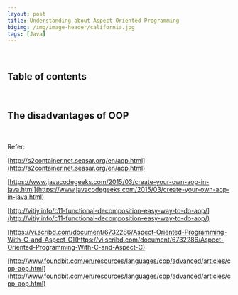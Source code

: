```yaml
---
layout: post
title: Understanding about Aspect Oriented Programming
bigimg: /img/image-header/california.jpg
tags: [Java]
---
```



<br>

## Table of contents



<br>

## The disadvantages of OOP


<br>





Refer:

[http://s2container.net.seasar.org/en/aop.html](http://s2container.net.seasar.org/en/aop.html)

[https://www.javacodegeeks.com/2015/03/create-your-own-aop-in-java.html](https://www.javacodegeeks.com/2015/03/create-your-own-aop-in-java.html)

[http://vitiy.info/c11-functional-decomposition-easy-way-to-do-aop/](http://vitiy.info/c11-functional-decomposition-easy-way-to-do-aop/)

[https://vi.scribd.com/document/6732286/Aspect-Oriented-Programming-With-C-and-Aspect-C](https://vi.scribd.com/document/6732286/Aspect-Oriented-Programming-With-C-and-Aspect-C)

[http://www.foundbit.com/en/resources/languages/cpp/advanced/articles/cpp-aop.html](http://www.foundbit.com/en/resources/languages/cpp/advanced/articles/cpp-aop.html)